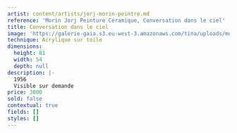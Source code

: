 ```yaml
---
artist: content/artists/jorj-morin-peintre.md
reference: 'Morin Jorj Peinture Céramique, Conversation dans le ciel'
title: Conversation dans le ciel
image: 'https://galerie-gaia.s3.eu-west-3.amazonaws.com/tina/uploads/morin-jorj-peinture-ceramique/1108.jpg'
technique: Acrylique sur toile
dimensions:
  height: 81
  width: 54
  depth: null
description: |-
  1956  
  Visible sur demande
price: 3000
sold: false
contextual: true
fields: []
styles: []
---
```


